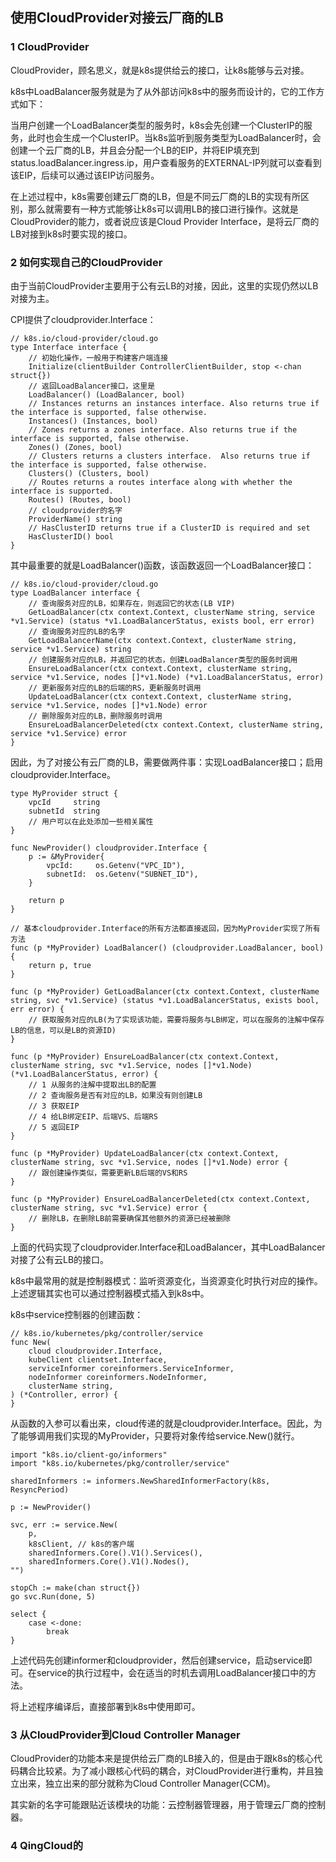 ## 使用CloudProvider对接云厂商的LB

### 1 CloudProvider

CloudProvider，顾名思义，就是k8s提供给云的接口，让k8s能够与云对接。

k8s中LoadBalancer服务就是为了从外部访问k8s中的服务而设计的，它的工作方式如下：

当用户创建一个LoadBalancer类型的服务时，k8s会先创建一个ClusterIP的服务，此时也会生成一个ClusterIP。当k8s监听到服务类型为LoadBalancer时，会创建一个云厂商的LB，并且会分配一个LB的EIP，并将EIP填充到status.loadBalancer.ingress.ip，用户查看服务的EXTERNAL-IP列就可以查看到该EIP，后续可以通过该EIP访问服务。

在上述过程中，k8s需要创建云厂商的LB，但是不同云厂商的LB的实现有所区别，那么就需要有一种方式能够让k8s可以调用LB的接口进行操作。这就是CloudProvider的能力，或者说应该是Cloud Provider Interface，是将云厂商的LB对接到k8s时要实现的接口。

### 2 如何实现自己的CloudProvider

由于当前CloudProvider主要用于公有云LB的对接，因此，这里的实现仍然以LB对接为主。

CPI提供了cloudprovider.Interface：

``` golang
// k8s.io/cloud-provider/cloud.go
type Interface interface {
	// 初始化操作，一般用于构建客户端连接
	Initialize(clientBuilder ControllerClientBuilder, stop <-chan struct{})
	// 返回LoadBalancer接口，这里是
	LoadBalancer() (LoadBalancer, bool)
	// Instances returns an instances interface. Also returns true if the interface is supported, false otherwise.
	Instances() (Instances, bool)
	// Zones returns a zones interface. Also returns true if the interface is supported, false otherwise.
	Zones() (Zones, bool)
	// Clusters returns a clusters interface.  Also returns true if the interface is supported, false otherwise.
	Clusters() (Clusters, bool)
	// Routes returns a routes interface along with whether the interface is supported.
	Routes() (Routes, bool)
	// cloudprovider的名字
	ProviderName() string
	// HasClusterID returns true if a ClusterID is required and set
	HasClusterID() bool
}
```

其中最重要的就是LoadBalancer()函数，该函数返回一个LoadBalancer接口：

``` golang
// k8s.io/cloud-provider/cloud.go
type LoadBalancer interface {
	// 查询服务对应的LB，如果存在，则返回它的状态(LB VIP)
	GetLoadBalancer(ctx context.Context, clusterName string, service *v1.Service) (status *v1.LoadBalancerStatus, exists bool, err error)
	// 查询服务对应的LB的名字
	GetLoadBalancerName(ctx context.Context, clusterName string, service *v1.Service) string
	// 创建服务对应的LB，并返回它的状态，创建LoadBalancer类型的服务时调用
	EnsureLoadBalancer(ctx context.Context, clusterName string, service *v1.Service, nodes []*v1.Node) (*v1.LoadBalancerStatus, error)
	// 更新服务对应的LB的后端的RS，更新服务时调用
	UpdateLoadBalancer(ctx context.Context, clusterName string, service *v1.Service, nodes []*v1.Node) error
	// 删除服务对应的LB，删除服务时调用
	EnsureLoadBalancerDeleted(ctx context.Context, clusterName string, service *v1.Service) error
}
```

因此，为了对接公有云厂商的LB，需要做两件事：实现LoadBalancer接口；启用cloudprovider.Interface。

``` golang
type MyProvider struct {
	vpcId     string
	subnetId  string
	// 用户可以在此处添加一些相关属性
}

func NewProvider() cloudprovider.Interface {
	p := &MyProvider{
		vpcId:     os.Getenv("VPC_ID"),
		subnetId:  os.Getenv("SUBNET_ID"),
	}

	return p
}

// 基本cloudprovider.Interface的所有方法都直接返回，因为MyProvider实现了所有方法
func (p *MyProvider) LoadBalancer() (cloudprovider.LoadBalancer, bool) {
	return p, true
}

func (p *MyProvider) GetLoadBalancer(ctx context.Context, clusterName string, svc *v1.Service) (status *v1.LoadBalancerStatus, exists bool, err error) {
	// 获取服务对应的LB(为了实现该功能，需要将服务与LB绑定，可以在服务的注解中保存LB的信息，可以是LB的资源ID)
}

func (p *MyProvider) EnsureLoadBalancer(ctx context.Context, clusterName string, svc *v1.Service, nodes []*v1.Node) (*v1.LoadBalancerStatus, error) {
	// 1 从服务的注解中提取出LB的配置
	// 2 查询服务是否有对应的LB，如果没有则创建LB
	// 3 获取EIP
	// 4 给LB绑定EIP、后端VS、后端RS
	// 5 返回EIP
}

func (p *MyProvider) UpdateLoadBalancer(ctx context.Context, clusterName string, svc *v1.Service, nodes []*v1.Node) error {
	// 跟创建操作类似，需要更新LB后端的VS和RS
}

func (p *MyProvider) EnsureLoadBalancerDeleted(ctx context.Context, clusterName string, svc *v1.Service) error {
	// 删除LB，在删除LB前需要确保其他额外的资源已经被删除
}
```

上面的代码实现了cloudprovider.Interface和LoadBalancer，其中LoadBalancer对接了公有云LB的接口。

k8s中最常用的就是控制器模式：监听资源变化，当资源变化时执行对应的操作。上述逻辑其实也可以通过控制器模式插入到k8s中。

k8s中service控制器的创建函数：

``` golang
// k8s.io/kubernetes/pkg/controller/service
func New(
	cloud cloudprovider.Interface,
	kubeClient clientset.Interface,
	serviceInformer coreinformers.ServiceInformer,
	nodeInformer coreinformers.NodeInformer,
	clusterName string,
) (*Controller, error) {
}
```

从函数的入参可以看出来，cloud传递的就是cloudprovider.Interface。因此，为了能够调用我们实现的MyProvider，只要将对象传给service.New()就行。

``` golang
import "k8s.io/client-go/informers"
import "k8s.io/kubernetes/pkg/controller/service"

sharedInformers := informers.NewSharedInformerFactory(k8s, ResyncPeriod)

p := NewProvider()

svc, err := service.New(
	p,
	k8sClient, // k8s的客户端
	sharedInformers.Core().V1().Services(),
	sharedInformers.Core().V1().Nodes(),
"")

stopCh := make(chan struct{})
go svc.Run(done, 5)

select {
	case <-done:
		break
}
```

上述代码先创建informer和cloudprovider，然后创建service，启动service即可。在service的执行过程中，会在适当的时机去调用LoadBalancer接口中的方法。

将上述程序编译后，直接部署到k8s中使用即可。

### 3 从CloudProvider到Cloud Controller Manager

CloudProvider的功能本来是提供给云厂商的LB接入的，但是由于跟k8s的核心代码耦合比较紧。为了减小跟核心代码的耦合，对CloudProvider进行重构，并且独立出来，独立出来的部分就称为Cloud Controller Manager(CCM)。

其实新的名字可能跟贴近该模块的功能：云控制器管理器，用于管理云厂商的控制器。

### 4 QingCloud的